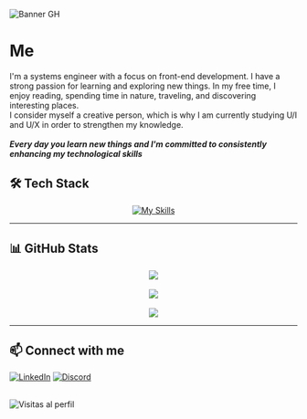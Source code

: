 ![Banner GH](https://github.com/vanessann-dev/vanessann-dev/assets/125521341/84ec1730-3484-431b-898d-158defe3ea59)

#  Me 
I'm a systems engineer with a focus on front-end development. I have a strong passion for learning and exploring new things. In my free time, I enjoy reading, spending time in nature, traveling, and discovering interesting places. <br>
I consider myself a creative person, which is why I am currently studying U/I and U/X in order to strengthen my knowledge. <br>
<br>
***Every day you learn new things and I'm committed to consistently enhancing my technological skills***



## 🛠️ Tech Stack

<p align="center">
  <a href="https://skillicons.dev">
    <img src="https://skillicons.dev/icons?i=git,github,html,css,sass,tailwind,bootstrap,js,react,figma" alt="My Skills"/>
  </a>
</p>

---


## 📊 GitHub Stats

<div align="center">
  <img src="https://github-readme-stats.vercel.app/api?username=vanessann-dev&theme=blueberry&hide_border=false&include_all_commits=false&count_private=false" />
  <br/>
  <br/>
  <img src="https://github-readme-streak-stats.herokuapp.com/?user=vanessann-dev&theme=blueberry&hide_border=false" />
  <br/>
  <br/>
  <img src="https://github-readme-stats.vercel.app/api/top-langs/?username=vanessann-dev&theme=blueberry&hide_border=false&include_all_commits=false&count_private=false&layout=compact" />
</div>

---


## 📫 Connect with me

[![LinkedIn](https://img.shields.io/badge/LinkedIn-%230077B5.svg?style=for-the-badge&logo=linkedin&logoColor=white)](https://www.linkedin.com/in/dev-vanessan/)
[![Discord](https://img.shields.io/badge/Discord-%237289DA.svg?style=for-the-badge&logo=discord&logoColor=white)](https://discord.com/users/5217)
<br/>
<br/>

![Visitas al perfil](https://komarev.com/ghpvc/?username=vanessann-dev)
